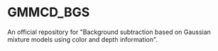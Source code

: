 # GMMCD_BGS
An official repository for "Background subtraction based on Gaussian mixture models using color and depth information".
